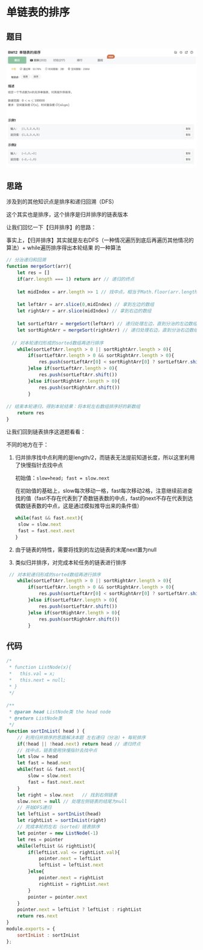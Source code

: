 # 单链表的排序

## 题目

![image-20221213231641407](image/image-20221213231641407.png)

## 思路

涉及到的其他知识点是排序和递归回溯（DFS）

这个其实也是排序，这个排序是归并排序的链表版本

让我们回忆一下【归并排序】的思路：

事实上，【归并排序】其实就是左右DFS（一种情况遍历到底后再遍历其他情况的算法）+ while遍历排序得出本轮结果 的一种算法

```jsx
// 分治递归和回溯
function mergeSort(arr){
	let res = []
	if(arr.length === 1) return arr // 递归的终点

	let midIndex = arr.length >> 1 // 找中点，相当于Math.floor(arr.length/2)

	let leftArr = arr.slice(0,midIndex) // 拿到左边的数组
	let rightArr = arr.slice(midIndex) // 拿到右边的数组
	
	let sortLeftArr = mergeSort(leftArr) // 递归处理左边，直到分治的左边数组为1
	let sortRightArr = mergeSort(rightArr) // 递归处理右边，直到分治右边数组为1
	
  // 对本轮递归形成的sorted数组再进行排序
	while(sortLeftArr.length > 0 || sortRightArr.length > 0){
		if(sortLeftArr.length > 0 && sortRightArr.length > 0){
			res.push(sortLeftArr[0] < sortRightArr[0] ? sortLeftArr.shift() : sortRightArr.shift())
		}else if(sortLeftArr.length > 0){
			res.push(sortLeftArr.shift())
		}else if(sortRightArr.length > 0){
			res.push(sortRightArr.shift())
		}
	
// 结束本轮递归，得到本轮结果：将本轮左右数组排序好的新数组
	return res
}
```

让我们回到链表排序这道题看看：

不同的地方在于：

1. 归并排序找中点利用的是length/2，而链表无法提前知道长度，所以这里利用了快慢指针去找中点

   初始值：`slow=head; fast = slow.next`

   在初始值的基础上，slow每次移动一格，fast每次移动2格，注意继续前进查找的值（fast不存在代表到了奇数链表数的中点，fast的next不存在代表到达偶数链表数的中点，这是通过模拟推导出来的条件值）

   ```jsx
   while(fast && fast.next){ 
   	slow = slow.next
   	fast = fast.next.next
   }
   ```

2. 由于链表的特性，需要将找到的左边链表的末尾next置为null

3. 类似归并排序，对完成本轮任务的链表进行排序

```jsx
 // 对本轮递归形成的sorted数组再进行排序
	while(sortLeftArr.length > 0 || sortRightArr.length > 0){
		if(sortLeftArr.length > 0 && sortRightArr.length > 0){
			res.push(sortLeftArr[0] < sortRightArr[0] ? sortLeftArr.shift() : sortRightArr.shift())
		}else if(sortLeftArr.length > 0){
			res.push(sortLeftArr.shift())
		}else if(sortRightArr.length > 0){
			res.push(sortRightArr.shift())
		}
```

## 代码

```jsx
/*
 * function ListNode(x){
 *   this.val = x;
 *   this.next = null;
 * }
 */

/**
 * @param head ListNode类 the head node
 * @return ListNode类
 */
function sortInList( head ) {
    // 利用归并排序的思路解决本题 左右递归（分治）+ 每轮排序
    if(!head || !head.next) return head // 递归终点
    // 找中点，链表使用快慢指针去找中点
    let slow = head
    let fast = head.next 
    while(fast && fast.next){
        slow = slow.next
        fast = fast.next.next
    }
    let right = slow.next   // 找到右侧链表
    slow.next = null // 处理左侧链表的结尾为null
    // 开始DFS递归
    let leftList = sortInList(head) 
    let rightList = sortInList(right)
    // 完成本轮的左右（sorted）链表排序
    let pointer = new ListNode(-1)
    let res = pointer
    while(leftList && rightList){
        if(leftList.val <= rightList.val){
            pointer.next = leftList
            leftList = leftList.next
        }else{
            pointer.next = rightList
            rightList = rightList.next
        }
        pointer = pointer.next
    }
    pointer.next = leftList ? leftList : rightList
    return res.next    
}
module.exports = {
    sortInList : sortInList
};
```